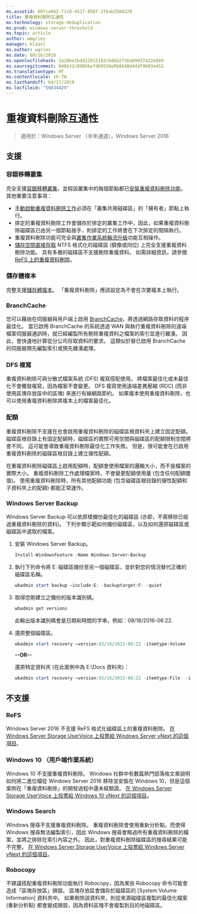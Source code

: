 ```yaml
---
ms.assetid: 60fca6b2-f1c0-451f-858f-2f6ab350d220
title: 重複資料刪除互通性
ms.technology: storage-deduplication
ms.prod: windows-server-threshold
ms.topic: article
author: wmgries
manager: klaasl
ms.author: wgries
ms.date: 09/16/2016
ms.openlocfilehash: 2a28be1bdd22915182cbdbb2726ab9d37422e889
ms.sourcegitcommit: 0d0b32c8986ba7db9536e0b8648d4ddf9b03e452
ms.translationtype: MT
ms.contentlocale: zh-TW
ms.lasthandoff: 04/17/2019
ms.locfileid: "59834429"
---
```

# <a name="data-deduplication-interoperability"></a>重複資料刪除互通性

> 適用於：Windows Server （半年通道），Windows Server 2016

## <a id="supported"></a>支援

### <a id="supported-clusters"></a>容錯移轉叢集

完全支援[容錯移轉叢集](../..//failover-clustering/failover-clustering-overview.md)，並假設叢集中的每個節點都已[安裝重複資料刪除功能](install-enable.md#install-dedup)。 其他重要注意事項：

* [手動啟動重複資料刪除工作](run.md#running-dedup-jobs-manually)必須在「叢集共用磁碟區」的「擁有者」節點上執行。
* 排定的重複資料刪除工作會儲存於排定的叢集工作中，因此，如果重複資料刪除磁碟區已由另一個節點接手，則排定的工作將會在下次排定的間隔執行。
* 重複資料刪除功能可完全與[叢集作業系統輪流升級](../..//failover-clustering/cluster-operating-system-rolling-upgrade.md)功能互相操作。
* [儲存空間直接存取](../storage-spaces/storage-spaces-direct-overview.md) NTFS 格式化的磁碟區 (鏡像或同位) 上完全支援重複資料刪除功能。 具有多層的磁碟區不支援刪除重複資料。 如需詳細資訊，請參閱 [ReFS 上的重複資料刪除](interop.md#unsupported-refs)。

### <a id="supported-storage-replica"></a>儲存體複本
完整支援[儲存體複本](../storage-replica/storage-replica-overview.md)。 「重複資料刪除」應該設定為不會在次要複本上執行。

### <a id="supported-branchcache"></a>BranchCache
您可以藉由在伺服器與用戶端上啟用 [BranchCache](../../networking/branchcache/branchcache.md)，將透過網路存取資料的程序最佳化。 當已啟用 BranchCache 的系統透過 WAN 與執行重複資料刪除的遠端檔案伺服器通訊時，就已經編製所有刪除重複資料之檔案的索引並進行雜湊。 因此，會快速地計算從分公司存取資料的要求。 這類似於替已啟用 BranchCache 的伺服器預先編製索引或預先雜湊處理。

### <a id="supported-dfsr"></a>DFS 複寫
重複資料刪除可與分散式檔案系統 (DFS) 複寫搭配使用。 將檔案最佳化或未最佳化不會觸發複寫，因為檔案不會變更。 DFS 複寫使用遠端差異壓縮 (RDC) (而非使用區塊存放區中的區塊) 來進行有線網路節約。 如果複本使用重複資料刪除，也可以使用重複資料刪除將複本上的檔案最佳化。

### <a id="supported-quotas"></a>配額
重複資料刪除不支援在也會啟用重複資料刪除的磁碟區根資料夾上建立固定配額。 磁碟區根目錄上有固定配額時，磁碟區的實際可用空間與磁碟區的配額限制空間將會不同。 這可能會導致重複資料刪除最佳化工作失敗。 但是，很可能會在已啟用重複資料刪除的磁碟區根目錄上建立彈性配額。 

在重複資料刪除磁碟區上啟用配額時，配額會使用檔案的邏輯大小，而不是檔案的實際大小。 重複資料刪除工作處理檔案時，不會變更配額使用量 (包含任何配額閾值)。 使用重複資料刪除時，所有其他配額功能 (包含磁碟區根目錄的彈性配額和子資料夾上的配額) 都能正常運作。

### <a id="supported-windows-server-backup"></a>Windows Server Backup
Windows Server Backup 可以依原樣備份最佳化的磁碟區 (亦即，不需移除已經過重複資料刪除的資料)。 下列步驟示範如何備份磁碟區，以及如何還原磁碟區或磁碟區中選取的檔案。
1. 安裝 Windows Server Backup。  
    ```PowerShell
    Install-WindowsFeature -Name Windows-Server-Backup
    ```

2. 執行下列命令將 E: 磁碟區備份至另一個磁碟區，並針對您的情況替代正確的磁碟區名稱。  
    ```PowerShell
    wbadmin start backup –include:E: -backuptarget:F: -quiet
    ```
3. 取得您剛建立之備份的版本識別碼。

    ```PowerShell
    wbadmin get versions
    ```

    此輸出版本識別碼會是日期和時間的字串，例如：08/18/2016-06:22.

4. 還原整個磁碟區。
    ```PowerShell
    wbadmin start recovery –version:02/16/2012-06:22 -itemtype:Volume  -items:E: -recoveryTarget:E:
    ```

    **--OR--**  

    還原特定資料夾 (在此案例中為 E:\Docs 資料夾)：
    ```PowerShell
    wbadmin start recovery –version:02/16/2012-06:22 -itemtype:File  -items:E:\Docs  -recursive
    ```

## <a id="unsupported"></a>不支援
### <a id="unsupported-refs"></a>ReFS
Windows Server 2016 不支援 ReFS 格式化磁碟區上的重複資料刪除。 [在 Windows Server Storage UserVoice 上投票給 Windows Server vNext 的這個項目](https://windowsserver.uservoice.com/forums/295056-storage/suggestions/7962813-support-deduplication-on-refs)。

### <a id="unsupported-windows-client"></a>Windows 10 （用戶端作業系統）
Windows 10 不支援重複資料刪除。 Windows 社群中有數篇熱門部落格文章說明如何將二進位檔從 Windows Server 2016 移除並安裝在 Windows 10，但是這個案例在「重複資料刪除」的開發過程中還未經驗證。 [在 Windows Server Storage UserVoice 上投票給 Windows 10 vNext 的這個項目](https://windowsserver.uservoice.com/forums/295056-storage/suggestions/9011008-add-deduplication-support-to-client-os)。

### <a id="unsupported-windows-search"></a>Windows Search
Windows 搜尋不支援重複資料刪除。 重複資料刪除會使用重新分析點，而使得 Windows 搜尋無法編製索引，因此 Windows 搜尋會略過所有重複資料刪除的檔案，並將之排除在索引內容之外。 因此，對重複資料刪除磁碟區的搜尋結果可能不完整。 [在 Windows Server Storage UserVoice 上投票給 Windows Server vNext 的這個項目](https://windowsserver.uservoice.com/forums/295056-storage/suggestions/17888647-make-windows-search-service-work-with-data-dedupli)。

### <a id="unsupported-robocopy"></a>Robocopy
不建議搭配重複資料刪除功能執行 Robocopy，因為某些 Robocopy 命令可能會造成「區塊存放區」損毀。 區塊存放區會儲存於磁碟區的 [System Volume Information] 資料夾中。 如果刪除該資料夾，則從來源磁碟區複製的最佳化檔案 (重新分析點) 都會變成損毀，因為資料區塊不會複製到目的地磁碟區。